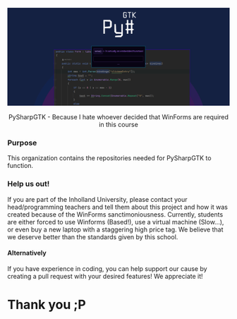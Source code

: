 
![1  Amplication main](https://github.com/PySharpGTK/Template/blob/main/Artboarda.png?raw=true)

<div align="center">
 
PySharpGTK - Because I hate whoever decided that WinForms are required in this course

  </div>
 
### Purpose
This organization contains the repositories needed for PySharpGTK to function.  

### Help us out!
If you are part of the Inholland University, please contact your head/programming teachers and tell them about this project and how it was created because of the WinForms sanctimoniousness. Currently, students are either forced to use Winforms (Based!), use a virtual machine (Slow...), or even buy a new laptop with a staggering high price tag. We believe that we deserve better than the standards given by this school.

#### Alternatively

If you have experience in coding, you can help support our cause by creating a pull request with your desired features! 
We appreciate it!

# Thank you ;P

